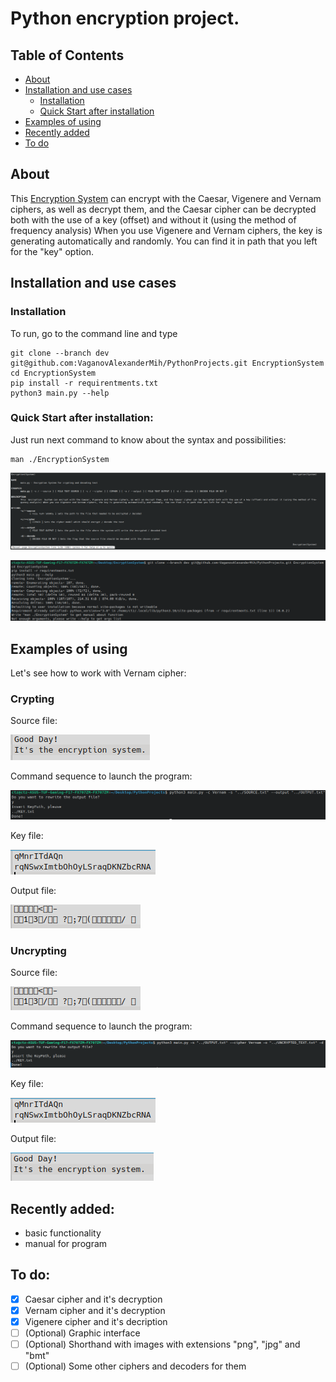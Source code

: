 # Python encryption project.


## Table of Contents
- [About](https://github.com/VaganovAlexanderMih/EncryptionSystem/tree/dev#about)
- [Installation and use cases](https://github.com/VaganovAlexanderMih/EncryptionSystem/tree/dev#installation-and-use-cases)
  - [Installation](https://github.com/VaganovAlexanderMih/EncryptionSystem/tree/dev#installation)
  - [Quick Start after installation](https://github.com/VaganovAlexanderMih/EncryptionSystem/tree/dev#quick-start-after-installation)
- [Examples of using](https://github.com/VaganovAlexanderMih/EncryptionSystem/tree/dev#examples-of-using)
- [Recently added](https://github.com/VaganovAlexanderMih/EncryptionSystem/tree/dev#recently-added)
- [To do](https://github.com/VaganovAlexanderMih/EncryptionSystem/tree/dev#to-do)

## About

This [Encryption System](https://github.com/VaganovAlexanderMih/EncryptionSystem) can encrypt with the Caesar, Vigenere and Vernam ciphers,
as well as decrypt them, and the Caesar cipher can be decrypted both with the use of a key (offset)
and without it (using the method of frequency analysis)
When you use Vigenere and Vernam ciphers, the key is generating automatically
and randomly. You can find it in path that you left for the "key" option.


## Installation and use cases

### Installation


To run, go to the command line and type 

```
git clone --branch dev git@github.com:VaganovAlexanderMih/PythonProjects.git EncryptionSystem
cd EncryptionSystem
pip install -r requirentments.txt
python3 main.py --help
```

### Quick Start after installation:

Just run next command to know about the syntax and possibilities:

```
man ./EncryptionSystem
```

![Printing help](src/images/printing_help.png)

![Printed lines after installation](src/images/printed_after_installation.png)


## Examples of using

Let's see how to work with Vernam cipher:

### Crypting

Source file:

![Source](src/images/source.png)

Command sequence to launch the program:

![Vernam cipher command](src/images/vernam_cipher_command.png)

Key file:

![Key](src/images/key.png)

Output file:

![Output](src/images/output.png)

### Uncrypting

Source file:

![Source](src/images/output.png)

Command sequence to launch the program:

![Vernam decoder command](src/images/vernam_decoder_command.png)

Key file:

![Key](src/images/key.png)

Output file:

![Output](src/images/uncrypted_text.png)


## Recently added:
- basic functionality
- manual for program


## To do:

- [x] Caesar cipher and it's decryption
- [x] Vernam cipher and it's decryption
- [x] Vigenere cipher and it's decription
- [ ] \(Optional) Graphic interface
- [ ] \(Optional) Shorthand with images with extensions "png", "jpg" and "bmt"
- [ ] \(Optional) Some other ciphers and decoders for them
